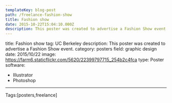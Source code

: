 ```yaml
---
templateKey: blog-post
path: /freelance-fashion-show
title: Fashion show
date: 2015-10-22T15:04:10.000Z
description: This poster was created to advertise a Fashion Show event.
---
```


title: Fashion show
tag: UC Berkeley
description: This poster was created to advertise a Fashion Show event.
category: posters
field: graphic design
date: 2015/10/22
image: https://farm6.staticflickr.com/5620/22399797715_254b2c4fca
type: Poster
software:
- Illustrator
- Photoshop
---

Tags:[posters,freelance]
